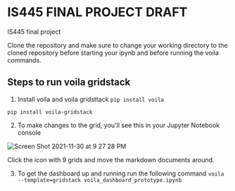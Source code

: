# IS445 FINAL PROJECT **DRAFT**
IS445 final project

Clone the repository and make sure to change your working directory to the cloned repository before starting your ipynb and before running the voila commands.
## Steps to run voila gridstack

1. Install voila and voila gridsttack
`pip install voila`

`pip install voila-gridstack`

2. To make changes to the grid, you'll see this in your Jupyter Notebook console

![Screen Shot 2021-11-30 at 9 27 28 PM](https://user-images.githubusercontent.com/40226554/144166744-196d6baf-98df-456a-aec2-9d4afe65c274.png)

Click the icon with 9 grids and move the markdown documents around.

3. To get the dashboard up and running run the following command
`voila --template=gridstack voila_dashboard_prototype.ipynb`
